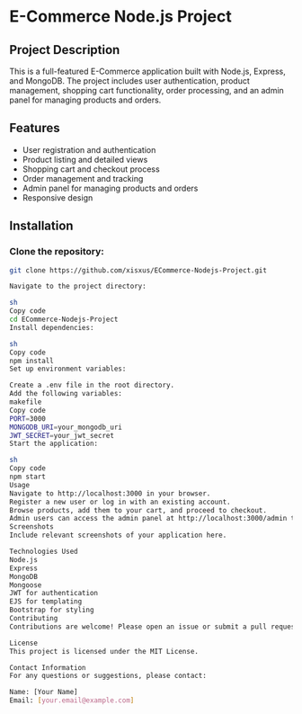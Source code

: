 # E-Commerce Node.js Project

## Project Description
This is a full-featured E-Commerce application built with Node.js, Express, and MongoDB. The project includes user authentication, product management, shopping cart functionality, order processing, and an admin panel for managing products and orders.

## Features
- User registration and authentication
- Product listing and detailed views
- Shopping cart and checkout process
- Order management and tracking
- Admin panel for managing products and orders
- Responsive design

## Installation

### Clone the repository:
```sh
git clone https://github.com/xisxus/ECommerce-Nodejs-Project.git

Navigate to the project directory:

sh
Copy code
cd ECommerce-Nodejs-Project
Install dependencies:

sh
Copy code
npm install
Set up environment variables:

Create a .env file in the root directory.
Add the following variables:
makefile
Copy code
PORT=3000
MONGODB_URI=your_mongodb_uri
JWT_SECRET=your_jwt_secret
Start the application:

sh
Copy code
npm start
Usage
Navigate to http://localhost:3000 in your browser.
Register a new user or log in with an existing account.
Browse products, add them to your cart, and proceed to checkout.
Admin users can access the admin panel at http://localhost:3000/admin to manage products and orders.
Screenshots
Include relevant screenshots of your application here.

Technologies Used
Node.js
Express
MongoDB
Mongoose
JWT for authentication
EJS for templating
Bootstrap for styling
Contributing
Contributions are welcome! Please open an issue or submit a pull request for any improvements or bug fixes.

License
This project is licensed under the MIT License.

Contact Information
For any questions or suggestions, please contact:

Name: [Your Name]
Email: [your.email@example.com]
